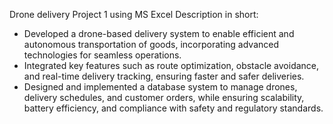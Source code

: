 
Drone delivery Project 1 using MS Excel 
Description in short:
- Developed a drone-based delivery system to enable efficient and autonomous transportation of goods, incorporating advanced 
technologies for seamless operations.
- Integrated key features such as route optimization, obstacle avoidance, and real-time delivery tracking, ensuring faster and safer 
deliveries.
- Designed and implemented a database system to manage drones, delivery schedules, and customer orders, while ensuring 
scalability, battery efficiency, and compliance with safety and regulatory standards.



